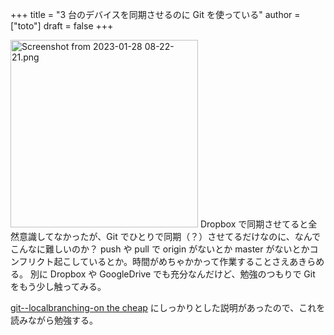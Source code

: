 +++
title = "3 台のデバイスを同期させるのに Git を使っている"
author = ["toto"]
draft = false
+++

<img src="/ox-hugo/Screenshot from 2023-01-28 08-22-21.png" alt="Screenshot from 2023-01-28 08-22-21.png" width="300px" />
Dropbox で同期させてると全然意識してなかったが、Git でひとりで同期（？）させてるだけなのに、なんでこんなに難しいのか？
push や pull で origin がないとか master がないとかコンフリクト起こしているとか。時間がめちゃかかって作業することさえあきらめる。
別に Dropbox や GoogleDrive でも充分なんだけど、勉強のつもりで Git をもう少し触ってみる。

[git--localbranching-on the cheap](https://git-scm.com)
にしっかりとした説明があったので、これを読みながら勉強する。
